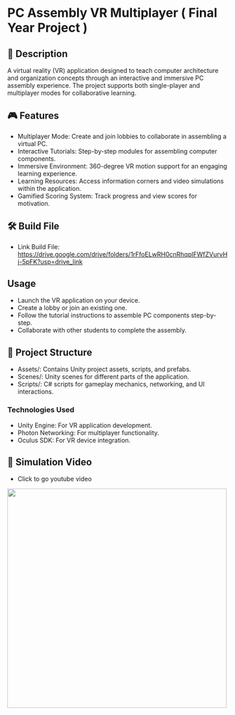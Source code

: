 # PC Assembly VR Multiplayer ( Final Year Project ) 

## 📜 Description
A virtual reality (VR) application designed to teach computer architecture and organization concepts through an interactive and immersive PC assembly experience. The project supports both single-player and multiplayer modes for collaborative learning.

## 🎮 Features
- Multiplayer Mode: Create and join lobbies to collaborate in assembling a virtual PC.
- Interactive Tutorials: Step-by-step modules for assembling computer components.
- Immersive Environment: 360-degree VR motion support for an engaging learning experience.
- Learning Resources: Access information corners and video simulations within the application.
- Gamified Scoring System: Track progress and view scores for motivation.

## 🛠 Build File
- Link Build File: https://drive.google.com/drive/folders/1rFfoELwRH0cnRhqpIFWfZVurvHj-5pFK?usp=drive_link

##  Usage 
- Launch the VR application on your device.
- Create a lobby or join an existing one.
- Follow the tutorial instructions to assemble PC components step-by-step.
- Collaborate with other students to complete the assembly.

## 📌 Project Structure 
- Assets/: Contains Unity project assets, scripts, and prefabs.
- Scenes/: Unity scenes for different parts of the application.
- Scripts/: C# scripts for gameplay mechanics, networking, and UI interactions.

### Technologies Used
- Unity Engine: For VR application development.
- Photon Networking: For multiplayer functionality.
- Oculus SDK: For VR device integration.



## 📸 Simulation Video 
- Click to go youtube video

[<img src="https://img.youtube.com/vi/dZ4bZf58ZIY/maxresdefault.jpg" width="500">](https://www.youtube.com/watch?v=dZ4bZf58ZIY)



